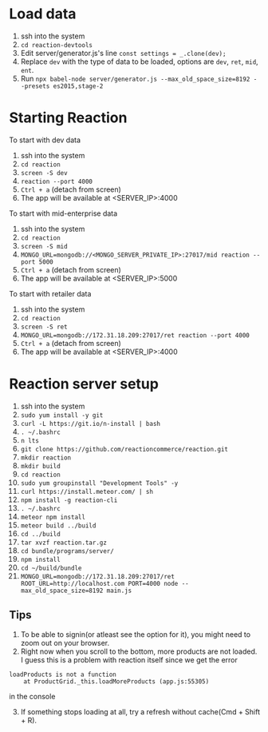 # Load data
1. ssh into the system
2. `cd reaction-devtools`
3. Edit server/generator.js's line `const settings = _.clone(dev);`
4. Replace `dev` with the type of data to be loaded, options are `dev`, `ret`, `mid`, `ent`.
5. Run `npx babel-node server/generator.js --max_old_space_size=8192 --presets es2015,stage-2`

# Starting Reaction
To start with dev data
1. ssh into the system
2. `cd reaction`
3. `screen -S dev`
4. `reaction --port 4000`
5. `Ctrl + a` (detach from screen)
6. The app will be available at <SERVER_IP>:4000

To start with mid-enterprise data
1. ssh into the system
2. `cd reaction`
3. `screen -S mid`
4. `MONGO_URL=mongodb://<MONGO_SERVER_PRIVATE_IP>:27017/mid reaction --port 5000`
5. `Ctrl + a` (detach from screen)
6. The app will be available at <SERVER_IP>:5000

To start with retailer data
1. ssh into the system
2. `cd reaction`
3. `screen -S ret`
4. `MONGO_URL=mongodb://172.31.18.209:27017/ret reaction --port 4000`
5. `Ctrl + a` (detach from screen)
6. The app will be available at <SERVER_IP>:4000

# Reaction server setup
1. ssh into the system
1. `sudo yum install -y git`
1. `curl -L https://git.io/n-install | bash`
1. `. ~/.bashrc`
1. `n lts`
1. `git clone https://github.com/reactioncommerce/reaction.git`
1. `mkdir reaction`
1. `mkdir build`
1. `cd reaction`
1. `sudo yum groupinstall "Development Tools" -y`
1. `curl https://install.meteor.com/ | sh`
1. `npm install -g reaction-cli`
1. `. ~/.bashrc`
1. `meteor npm install`
1. `meteor build ../build`
1. `cd ../build`
1. `tar xvzf reaction.tar.gz`
1. `cd bundle/programs/server/`
1. `npm install`
1. `cd ~/build/bundle`
1. `MONGO_URL=mongodb://172.31.18.209:27017/ret ROOT_URL=http://localhost.com PORT=4000 node --max_old_space_size=8192 main.js`



## Tips
1. To be able to signin(or atleast see the option for it), you might need to zoom out on your browser.
2. Right now when you scroll to the bottom, more products are not loaded. I guess this is a problem with reaction itself since we get the error
```
loadProducts is not a function
    at ProductGrid._this.loadMoreProducts (app.js:55305)
``` 
in the console

3. If something stops loading at all, try a refresh without cache(Cmd + Shift + R).
